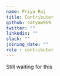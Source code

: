 ```yaml
---
name: Priya Raj
title: Contributor
github: satyam969
twitter: ""
linkedin: ""
slack: ""
joining_date: ""
role : contributor
---
```


Still waiting for this
